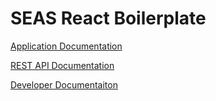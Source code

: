 # SEAS React Boilerplate

[Application Documentation](https://code.harvard.edu/pages/SEAS/seas-react-boilerplate/app/)

[REST API Documentation](https://code.harvard.edu/pages/SEAS/seas-react-boilerplate/api/)

[Developer Documentaiton](https://code.harvard.edu/SEAS/seas-react-boilerplate/wiki)
